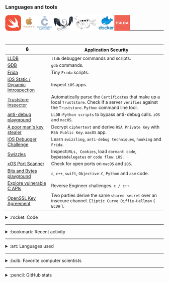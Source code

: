
### Languages and tools

[<img align="left" alt="swift_language" width="50px" style="max-width:100%;" src="https://raw.githubusercontent.com/github/explore/80688e429a7d4ef2fca1e82350fe8e3517d3494d/topics/swift/swift.png" />][swiftlang]
[<img align="left" alt="objc_language" width="50px" style="max-width:100%;" src="https://raw.githubusercontent.com/github/explore/80688e429a7d4ef2fca1e82350fe8e3517d3494d/topics/objective-c/objective-c.png" />][objclang]
[<img align="left" alt="c_language" width="50px" style="max-width:100%;" src="https://raw.githubusercontent.com/github/explore/80688e429a7d4ef2fca1e82350fe8e3517d3494d/topics/c/c.png" />][c_lang]
[<img align="left" alt="lldb_debugger" style="max-width:100%;" src="images/lldb_icon.png" />][lldb_debugger]
[<img align="left" alt="gdb_debugger" style="max-width:100%;" src="images/gdb_icon.png" />][gdb_debugger]
[<img align="left" alt="docker" width="50px" style="max-width:100%;" src="https://raw.githubusercontent.com/github/explore/80688e429a7d4ef2fca1e82350fe8e3517d3494d/topics/docker/docker.png" />][docker]
[<img align="left" alt="frida" src="images/frida_icon.png" />][frida]

[swiftlang]: https://swift.org/
[objclang]: https://developer.apple.com/library/archive/documentation/Cocoa/Conceptual/ProgrammingWithObjectiveC/Introduction/Introduction.html
[c_lang]: https://en.wikipedia.org/wiki/Dennis_Ritchie
[lldb_debugger]: https://lldb.llvm.org/
[gdb_debugger]: https://www.gnu.org/software/gdb/
[docker]: https://hub.docker.com/
[frida]: https://frida.re/

<br />

<br />

---
<br />

 :lock: | Application Security
--|---
[LLDB](https://github.com/rustymagnet3000/lldb_debugger_and_reversing_ios_apps)  | `lldb` debugger commands and scripts.
[GDB](https://github.com/rustymagnet3000/gdb)  | `gdb` commands.
[Frida](https://github.com/rustymagnet3000/frida_scripts)| Tiny `Frida` scripts.
[iOS Static / Dynamic introspection](https://gist.github.com/rustymagnet3000/605c333519cd265c7eac9d556f46dc75)|  Inspect `iOS` apps.
[Truststore inspector](https://github.com/rustymagnet3000/python_openssl_playground) | Automatically parse the `Certificates` that make up a local `Truststore`. Check if a server `verifies` against the `Truststore`.  `Python` command line tool.
[anti-debug playground](https://github.com/rustymagnet3000/anti_debug_playground) |   `LLDB-Python scripts` to bypass anti-debug calls. `iOS` and `macOS`.
[A poor man's key stealer](https://github.com/rustymagnet3000/poor_man_rsa_secret_stealer) | Decrypt `ciphertext` and derive `RSA Private Key` with `RSA Public Key`. `macOS` app.
[iOS Debugger Challenge](https://github.com/rustymagnet3000/debugger_challenge) | Learn `swizzling`, `anti-debug techniques`, `hooking` and `Frida`. 
[Swizzles](https://github.com/rustymagnet3000/reverse_engineer_ios_with_swizzles) | Inspect`URLs, Cookies`, load `dormant code`, bypass`delegates` or `code flow`. `iOS`.
[xOS Port Scanner](https://github.com/rustymagnet3000/ios_macos_poor_port_scanner) | Check for open ports on `macOS` and `iOS`.
[Bits and Bytes playground](https://github.com/rustymagnet3000/bits_bytes_playground) |  `c`, `c++`, `swift`, `Objective-C`, `Python` and `asm` code.
[Explore vulnerable C APIs](https://github.com/rustymagnet3000/Reverse-Engineering-C-challenges)|  Reverse Engineer challenges. `c / c++`.
[OpenSSL Key Agreement](https://github.com/rustymagnet3000/OpenSSLKeyAgreementECDH) | Two parties derive the same `shared secret` over an insecure channel.  `Eliptic Curve Diffie-Hellman` ( `ECDH` ).

<details>
  <summary>:rocket: Code</summary>

Link | Description
--|---
[Bits and Bytes playground](https://github.com/rustymagnet3000/bits_bytes_playground) |  `c`, `c++`, `swift`, `Python`, `Objective-C` and `asm` code snippets.
[Beautiful Log Parser](https://github.com/rustymagnet3000/beautifulParser) | `macOS` app written to make reading logs simpler.
[Terminal Log Parser](https://github.com/rustymagnet3000/c_tidy_file_read) | `C` command line log search.
[Docker playground](https://github.com/rustymagnet3000/docker_playground) | `Docker` commands and `Dockerfiles`
[OpenSSL cheatsheet](https://gist.github.com/rustymagnet3000/e1bad38d30827e2f9f68bedc7534084d) |  `OpenSSL` command line reminders.
[OpenSSL playground for iOS](https://github.com/rustymagnet3000/objc_openssl_playground) |  Building and coding with `OpenSSL` for `iOS`.
[WKWebView's WKURLSchemeHandler](https://github.com/rustymagnet3000/WKWebView-and-WKURLSchemeHandler) |  A vanilla `WKWebView` setup versus a `WKWebView WKURLSchemeHandler` setup.
[WKWebView](https://github.com/rustymagnet3000/slim_wkwebview_with_delegates) |  A slim `WKWebView` to understand Apple's rich `WKWebView Delegates` and how `Javascript bridges`.

</details>

---
<details>
  <summary>:bookmark: Recent activity</summary>

<!--START_SECTION:activity-->

1. 🎉 Merged PR [#1](https://github.com/rustymagnet3000/truststore_inspector/pull/1) in [rustymagnet3000/truststore_inspector](https://github.com/rustymagnet3000/truststore_inspector)
2. 💪 Opened PR [#1](https://github.com/rustymagnet3000/truststore_inspector/pull/1) in [rustymagnet3000/truststore_inspector](https://github.com/rustymagnet3000/truststore_inspector)
3. 🎉 Merged PR [#3](https://github.com/rustymagnet3000/rustymagnet3000/pull/3) in [rustymagnet3000/rustymagnet3000](https://github.com/rustymagnet3000/rustymagnet3000)
4. 💪 Opened PR [#3](https://github.com/rustymagnet3000/rustymagnet3000/pull/3) in [rustymagnet3000/rustymagnet3000](https://github.com/rustymagnet3000/rustymagnet3000)
5. 🗣 Commented on [#986](https://github.com/pyca/pyopenssl/issues/986) in [pyca/pyopenssl](https://github.com/pyca/pyopenssl)
<!--END_SECTION:activity-->

</details>

---
<details>
  <summary>:art: Languages used</summary>

![1](https://github-readme-stats-alpha-ivory.vercel.app/api/top-langs/?username=rustymagnet3000&theme=graywhite)
</details>

---
<details>
  <summary>:bulb: Favorite computer scientists</summary>

Link | Description
--|---
[Liz Rice](https://github.com/lizrice) | Container and Kubernetes Security
[Derek Selander](https://github.com/DerekSelander/LLDB) | iOS/macOS Reverse Engineering
[Matthew Green](https://blog.cryptographyengineering.com/) | Cryptography and Privacy
[Mike Ash](https://mikeash.com/) | `Objective-C`
[Ole Begemann](https://oleb.net/) | `Swift`
[Jessie Frazelle](https://blog.jessfraz.com/) | Computer Scientist

</details>

---
<details>
  <summary>:pencil: GitHub stats</summary>

<img align="left" src="https://github-readme-stats-alpha-ivory.vercel.app/api?username=rustymagnet3000&show_icons=true&hide_border=true&theme=graywhite" alt="rustymagnet3000's GitHub Stats" />

</details>
